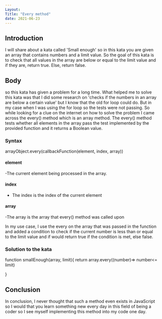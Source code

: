 ```yaml
---
Layout:
Title: "Every method"
date: 2021-06-23
---
```


## Introduction

I will share about a kata called 'Small enough' so in this kata you are given an array that contains numbers and a limit value. So the goal of this kata is to check that all values in the array are below or equal to the limit value and if they are, return true. Else, return false.

## Body

so this kata has given a problem for a long time. What helped me to solve this kata was that I did some research on 'checks if the numbers in an array are below a certain value' but I know that the old for loop could do. But in my case when I was using the for loop so the tests were not passing. So while looking for a clue on the internet on how to solve the problem I came across the every() method which is an array method. The every() method
tests whether all elements in the array pass the test implemented by the provided function and it returns a Boolean value.

### Syntax

arrayObject.every(callbackFunction(element, index, array))

#### element

-The current element being processed in the array.

#### index

- The index is the index of the current element

#### array

-The array is the array that every() method was called upon

In my use case, I use the every on the array that was passed in the function and added a condition to check if the current number is less than or equal to the limit value and if would return true if the condition is met, else false.

### Solution to the kata

function smallEnough(array, limit){
return array.every((number)=> number<= limit)

}

## Conclusion

In conclusion, I never thought that such a method even exists in JavaScript so I would that you learn something new every day in this field of being a coder so I see myself implementing this method into my code one day.
